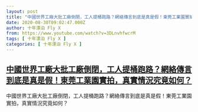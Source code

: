 ```yaml
---
layout: post
title: "中國世界工廠大批工廠倒閉，工人提桶跑路？網絡傳言到底是真是假！東莞工業園實拍，真實情況究竟如何？"
date: 2020-08-30T09:02:47.000Z
author: 十年漂泊 Fly X
from: https://www.youtube.com/watch?v=3DLnvhfwcrM
tags: [ 十年漂泊 Fly X ]
categories: [ 十年漂泊 Fly X ]
---
```

<!--1598778167000-->
[中國世界工廠大批工廠倒閉，工人提桶跑路？網絡傳言到底是真是假！東莞工業園實拍，真實情況究竟如何？](https://www.youtube.com/watch?v=3DLnvhfwcrM)
------

<div>
中國世界工廠大批工廠倒閉，工人提桶跑路？網絡傳言到底是真是假！東莞工業園實拍，真實情況究竟如何？
</div>
